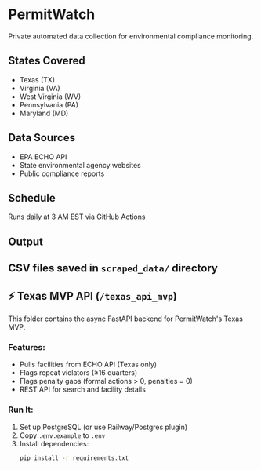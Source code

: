 # PermitWatch

Private automated data collection for environmental compliance monitoring.

## States Covered
- Texas (TX)
- Virginia (VA)
- West Virginia (WV)
- Pennsylvania (PA)
- Maryland (MD)

## Data Sources
- EPA ECHO API
- State environmental agency websites
- Public compliance reports

## Schedule
Runs daily at 3 AM EST via GitHub Actions

## Output
CSV files saved in `scraped_data/` directory
---

## ⚡️ Texas MVP API (`/texas_api_mvp`)

This folder contains the async FastAPI backend for PermitWatch's Texas MVP.

### Features:
- Pulls facilities from ECHO API (Texas only)
- Flags repeat violators (≥16 quarters)
- Flags penalty gaps (formal actions > 0, penalties = 0)
- REST API for search and facility details

### Run It:
1. Set up PostgreSQL (or use Railway/Postgres plugin)
2. Copy `.env.example` to `.env`
3. Install dependencies:
   ```bash
   pip install -r requirements.txt
